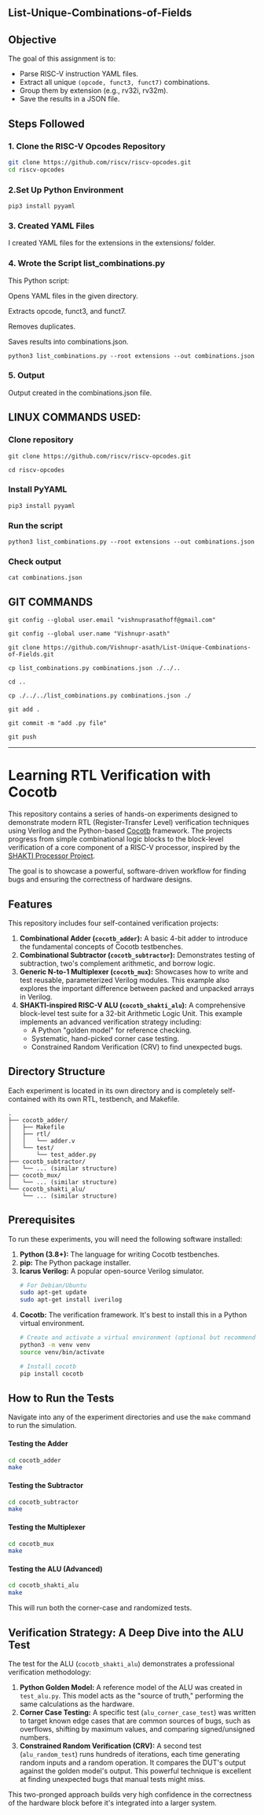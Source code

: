 ## List-Unique-Combinations-of-Fields

## Objective
The goal of this assignment is to:
- Parse RISC-V instruction YAML files.
- Extract all unique `(opcode, funct3, funct7)` combinations.
- Group them by extension (e.g., rv32i, rv32m).
- Save the results in a JSON file.

## Steps Followed

### 1. Clone the RISC-V Opcodes Repository
```bash
git clone https://github.com/riscv/riscv-opcodes.git
cd riscv-opcodes
```
### 2.Set Up Python Environment
```Installed the required dependency:
pip3 install pyyaml
```
### 3. Created YAML Files

I created YAML files for the extensions in the extensions/ folder.

### 4. Wrote the Script list_combinations.py

This Python script:

Opens YAML files in the given directory.

Extracts opcode, funct3, and funct7.

Removes duplicates.

Saves results into combinations.json.
```Run with:
python3 list_combinations.py --root extensions --out combinations.json
```
### 5. Output

Output created in the combinations.json file.

## LINUX COMMANDS USED:
### Clone repository
```
git clone https://github.com/riscv/riscv-opcodes.git

cd riscv-opcodes
```

### Install PyYAML
```
pip3 install pyyaml
```
### Run the script
```
python3 list_combinations.py --root extensions --out combinations.json
```
### Check output
```
cat combinations.json
```

## GIT COMMANDS
```
git config --global user.email "vishnuprasathoff@gmail.com"

git config --global user.name "Vishnupr-asath"

git clone https://github.com/Vishnupr-asath/List-Unique-Combinations-of-Fields.git

cp list_combinations.py combinations.json ./../..

cd ..

cp ./../../list_combinations.py combinations.json ./

git add .

git commit -m "add .py file"

git push
```
-------
# Learning RTL Verification with Cocotb

This repository contains a series of hands-on experiments designed to demonstrate modern RTL (Register-Transfer Level) verification techniques using Verilog and the Python-based [Cocotb](https://www.cocotb.org/) framework. The projects progress from simple combinational logic blocks to the block-level verification of a core component of a RISC-V processor, inspired by the [SHAKTI Processor Project](https://shakti.org.in/).

The goal is to showcase a powerful, software-driven workflow for finding bugs and ensuring the correctness of hardware designs.

## Features

This repository includes four self-contained verification projects:

1.  **Combinational Adder (`cocotb_adder`):** A basic 4-bit adder to introduce the fundamental concepts of Cocotb testbenches.
2.  **Combinational Subtractor (`cocotb_subtractor`):** Demonstrates testing of subtraction, two's complement arithmetic, and borrow logic.
3.  **Generic N-to-1 Multiplexer (`cocotb_mux`):** Showcases how to write and test reusable, parameterized Verilog modules. This example also explores the important difference between packed and unpacked arrays in Verilog.
4.  **SHAKTI-inspired RISC-V ALU (`cocotb_shakti_alu`):** A comprehensive block-level test suite for a 32-bit Arithmetic Logic Unit. This example implements an advanced verification strategy including:
    * A Python "golden model" for reference checking.
    * Systematic, hand-picked corner case testing.
    * Constrained Random Verification (CRV) to find unexpected bugs.

## Directory Structure

Each experiment is located in its own directory and is completely self-contained with its own RTL, testbench, and Makefile.

```
.
├── cocotb_adder/
│   ├── Makefile
│   ├── rtl/
│   │   └── adder.v
│   └── test/
│       └── test_adder.py
├── cocotb_subtractor/
│   └── ... (similar structure)
├── cocotb_mux/
│   └── ... (similar structure)
└── cocotb_shakti_alu/
    └── ... (similar structure)
```

## Prerequisites

To run these experiments, you will need the following software installed:

1.  **Python (3.8+):** The language for writing Cocotb testbenches.
2.  **pip:** The Python package installer.
3.  **Icarus Verilog:** A popular open-source Verilog simulator.
    ```bash
    # For Debian/Ubuntu
    sudo apt-get update
    sudo apt-get install iverilog
    ```
4.  **Cocotb:** The verification framework. It's best to install this in a Python virtual environment.
    ```bash
    # Create and activate a virtual environment (optional but recommended)
    python3 -m venv venv
    source venv/bin/activate

    # Install cocotb
    pip install cocotb
    ```

## How to Run the Tests

Navigate into any of the experiment directories and use the `make` command to run the simulation.

#### Testing the Adder
```bash
cd cocotb_adder
make
```

#### Testing the Subtractor
```bash
cd cocotb_subtractor
make
```

#### Testing the Multiplexer
```bash
cd cocotb_mux
make
```

#### Testing the ALU (Advanced)
```bash
cd cocotb_shakti_alu
make
```
This will run both the corner-case and randomized tests.

## Verification Strategy: A Deep Dive into the ALU Test

The test for the ALU (`cocotb_shakti_alu`) demonstrates a professional verification methodology:

1.  **Python Golden Model:** A reference model of the ALU was created in `test_alu.py`. This model acts as the "source of truth," performing the same calculations as the hardware.
2.  **Corner Case Testing:** A specific test (`alu_corner_case_test`) was written to target known edge cases that are common sources of bugs, such as overflows, shifting by maximum values, and comparing signed/unsigned numbers.
3.  **Constrained Random Verification (CRV):** A second test (`alu_random_test`) runs hundreds of iterations, each time generating random inputs and a random operation. It compares the DUT's output against the golden model's output. This powerful technique is excellent at finding unexpected bugs that manual tests might miss.

This two-pronged approach builds very high confidence in the correctness of the hardware block before it's integrated into a larger system.
